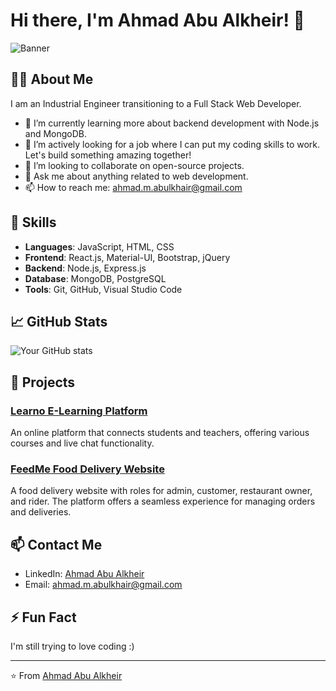 # Hi there, I'm Ahmad Abu Alkheir! 👋

![Banner](https://miro.medium.com/v2/resize:fit:1400/1*GNFNf_V7rj_C2YUCeZNzsw.jpeg)

## 👨‍💻 About Me

I am an Industrial Engineer transitioning to a Full Stack Web Developer.

- 🌱 I’m currently learning more about backend development with Node.js and MongoDB.
- 🎯 I’m actively looking for a job where I can put my coding skills to work. Let's build something amazing together!
- 👯 I’m looking to collaborate on open-source projects.
- 💬 Ask me about anything related to web development.
- 📫 How to reach me: ahmad.m.abulkhair@gmail.com

## 🚀 Skills

- **Languages**: JavaScript, HTML, CSS
- **Frontend**: React.js, Material-UI, Bootstrap, jQuery
- **Backend**: Node.js, Express.js
- **Database**: MongoDB, PostgreSQL
- **Tools**: Git, GitHub, Visual Studio Code

## 📈 GitHub Stats

![Your GitHub stats](https://github-readme-stats.vercel.app/api?username=AhmadAbulkhairr&show_icons=true&hide_border=true)

## 📂 Projects

### [Learno E-Learning Platform](https://github.com/AhmadAbulkhairr/Project4-E-learning)
An online platform that connects students and teachers, offering various courses and live chat functionality.

### [FeedMe Food Delivery Website](https://github.com/AlphaTeamMeraki/MERAKI_Academy_Project_5-)
A food delivery website with roles for admin, customer, restaurant owner, and rider. The platform offers a seamless experience for managing orders and deliveries.

## 📫 Contact Me

- LinkedIn: [Ahmad Abu Alkheir](https://www.linkedin.com/in/aabualkhair/)
- Email: [ahmad.m.abulkhair@gmail.com](mailto:ahmad.m.abulkhair@gmail.com)

## ⚡ Fun Fact

I'm still trying to love coding :)

---

⭐️ From [Ahmad Abu Alkheir](https://github.com/AhmadAbulkhairr)

